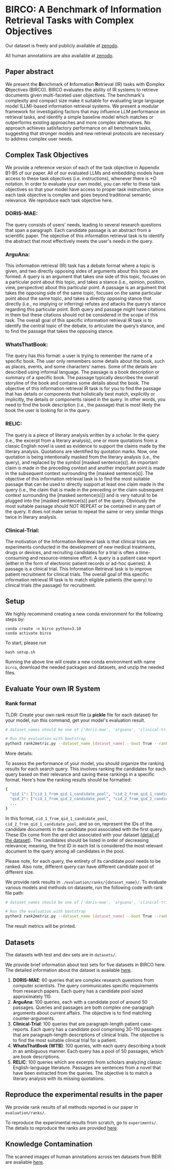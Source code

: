 # BIRCO: A Benchmark of Information Retrieval Tasks with Complex Objectives

Our dataset is freely and publicly available at [zenodo](https://zenodo.org/records/10850865).

All human annotations are also available at [zenodo](https://zenodo.org/records/10738479).

## Paper abstract
We present the **B**enchmark of **I**nformation **R**etrieval (IR) tasks with **C**omplex **O**bjectives (BIRCO). BIRCO evaluates the ability of IR systems to retrieve documents given multi-faceted user objectives. The benchmark's complexity and compact size make it suitable for evaluating large language model (LLM)-based information retrieval systems. We present a modular framework for investigating factors that may influence LLM performance on retrieval tasks, and identify a simple baseline model which matches or outperforms existing approaches and more complex alternatives. No approach achieves satisfactory performance on all benchmark tasks, suggesting that stronger models and new retrieval protocols are necessary to address complex user needs. 

## Complex Task Objectives

We provide a reference version of each of the task objective in Appendix B1-B5 of our paper. All of our evaluated LLMs and embedding models have access to these task objectives (i.e. instructions), whenever there is +O notation. In order to evaluate your own model, you can refer to these task objectives so that your model have access to proper task instruction, since each task objective is complex and goes beyond traditional semantic relevance. We reproduce each task objective here.

### DORIS-MAE:

The query consists of users’ needs, leading to several research questions that span a paragraph. Each candidate passage is an abstract from a scientific paper. The objective of this information retrieval task is to identify the abstract that most effectively meets the user's needs in the query.

### ArguAna:

This information retrieval (IR) task has a debate format where a topic is given, and two directly opposing sides of arguments about this topic are formed.  A query is an argument that takes one side of this topic, focuses on a particular point about this topic, and takes a stance (i.e., opinion, position, view, perspective) about this particular point. A passage is an argument that takes the opposing side of the same topic, focuses on the same particular point about the same topic, and takes a directly opposing stance that directly (i.e., no implying or inferring) refutes and attacks the query’s stance regarding this particular point. Both query and passage might have citations in them but these citations should not be considered in the scope of this task. The overall goal of this specific information retrieval IR task is to identify the central topic of the debate, to articulate the query’s stance, and to find the passage that takes the opposing stance.

### WhatsThatBook:

The query has this format: a user is trying to remember the name of a specific book. The user only remembers some details about the book, such as places, events, and some characters’ names. Some of the details are described using informal language. The passage is a book description or summary of a specific book. The passage typically describes the overall storyline of the book and contains some details about the book. The objective of this information retrieval IR task is for you to find the passage that has details or components that holistically best match, explicitly or implicitly, the details or components raised in the query. In other words, you need to find the book description (i.e., the passage) that is most likely the book the user is looking for in the query.

### RELIC:

The query is a piece of literary analysis written by a scholar. In the query (i.e., the excerpt from a literary analysis), one or more quotations from a classic English novel is used as evidence to support the claims made by the literary analysis. Quotations are identified by quotation marks. Now, one quotation is being intentionally masked from the literary analysis (i.e., the query), and replaced by the symbol [masked sentence(s)]. An important claim is made in the preceding context and another important point is made in the subsequent context surrounding the [masked sentence(s)]. The objective of this information retrieval task is to find the most suitable passage that can be used to directly support at least one claim made in the query (i.e., the claim that is made in the preceding or the claim subsequent context surrounding the [masked sentence(s)]) and is very natural to be plugged into the [masked sentence(s)] part of the query. Obviously the most suitable passage should NOT REPEAT or be contained in any part of the query. It does not make sense to repeat the same or very similar things twice in literary analysis.

### Clinical-Trial:

The motivation of the Information Retrieval task is that clinical trials are experiments conducted in the development of new medical treatments, drugs or devices, and recruiting candidates for a trial is often a time-consuming and resource-intensive effort. A query is a patient case report (either in the form of electronic patient records or ad-hoc queries). A passage is a clinical trial. This Information Retrieval task is to improve patient recruitment for clinical trials. The overall goal of this specific information retrieval IR task is to match eligible patients (the query) to clinical trials (the passage) for recruitment.



## Setup
We highly recommend creating a new conda environment for the following steps by:
```
conda create -n birco python=3.10
conda activate birco
```
To start, please run
```
bash setup.sh
```
Running the above line will create a new conda environment with name `birco`, download the needed packages and datasets, and unzip the needed files.

## Evaluate Your own IR System
### Rank format

TLDR: Create your own rank result file (a **pickle** file for each dataset) for your model, run this command, get your model's evaluation result. 
```bash
# dataset_names should be one of ['doris-mae', 'arguana', 'clinical-trial', 'wtb', 'relic']

# Run the evaluation with bootstrap
python3 rank2metric.py --dataset_name [dataset_name] --boot True --rank_path [path_to_your_own_rank_pickle]
```


More details:

To assess the performance of your model, you should organize the ranking results for each search query. This involves ranking the candidates for each query based on their relevance and saving these rankings in a specific format. Here's how the ranking results should be formatted:

```bash
{
  "qid_1": ["cid_1_from_qid_1_candidate_pool", "cid_2_from_qid_1_candidate_pool", ...],
  "qid_2": ["cid_1_from_qid_2_candidate_pool", "cid_2_from_qid_2_candidate_pool", ...],
  ...
}
```

In this format, `cid_1_from_qid_1_candidate_pool`, `cid_2_from_qid_1_candidate_pool`, and so on, represent the IDs of the candidate documents in the candidate pool associated with the first query. These IDs come from the qrel dict associated with your dataset ([detail of the dataset](https://github.com/BIRCO-benchmark/BIRCO_dataset/blob/main/datasets/readme.md)). The candidates should be listed in order of decreasing relevance; meaning, the first ID in each list is considered the most relevant document to the query among all candidates in the pool.

Please note, for each query, the entirety of its candidate pool needs to be ranked. Also note, different query can have different candidate pool of different size.

We provide rank results in `./evaluation/ranks/{dataset_name}/`. To evaluate various models and methods on datasete, run the following code with rank file path:
```bash
# dataset_names should be one of ['doris-mae', 'arguana', 'clinical-trial', 'wtb', 'relic']

# Run the evaluation with bootstrap
python3 rank2metric.py --dataset_name [dataset_name] --boot True --rank_path [path_to_rank]
```
The result metrics will be printed.

## Datasets

The datasets with test and dev sets are in `datasets/`. 

We provide brief information about test sets for five datasets in BIRCO here. The detailed information about the dataset is available [here](https://github.com/BIRCO-benchmark/BIRCO_dataset/blob/main/datasets/readme.md).
1. **DORIS-MAE**:
60 queries that are complex research questions from computer scientists. The query communicates specific requirements from research papers. Each query has a candidate pool sized approximately 110.
2. **ArguAna**:
100 queries, each with a candidate pool of around 50 passages. Queries and passages are both complex one-paragraph arguments about current affairs. The objective is to find matching counter-arguments.
3. **Clinical-Trial**:
100 queries that are paragraph-length patient case-reports. Each query has a candidate pool comprising 30-110 passages that are paragraph-length descriptions of clinical trials. The objective is to find the most suitable clinical trial for a patient.
4. **WhatsThatBook (WTB)**:
100 queries, with each query describing a book in an ambiguous manner. Each query has a pool of 50 passages, which are book descriptions.
5. **RELIC**:
100 queries which are excerpts from scholars analyzing classic English-language literature. Passages are sentences from a novel that have been extracted from the queries. The objective is to match a literary analysis with its missing quotations. 


## Reproduce the experimental results in the paper

We provide rank results of all methods reported in our paper in `evaluation/ranks/`.

To reproduce the experimental results from scratch, go to `experiments/`. The details to reproduce the ranks are provided [here](https://github.com/BIRCO-benchmark/BIRCO_dataset/blob/main/experiments/readme.md). 

## Knowledge Contamination
The scanned images of human annotations across ten datasets from BEIR are avaliable [here](https://zenodo.org/records/10738479). 
